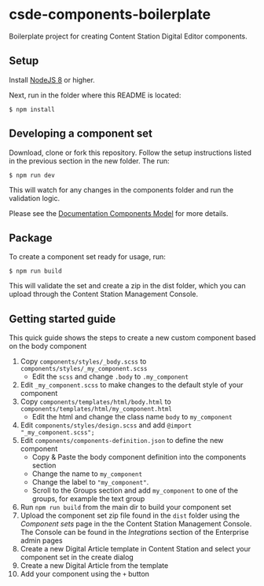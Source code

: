 # csde-components-boilerplate
Boilerplate project for creating Content Station Digital Editor components.

## Setup
Install [NodeJS 8](https://nodejs.org/) or higher.

Next, run in the folder where this README is located:

```console
$ npm install
```

## Developing a component set

Download, clone or fork this repository. Follow the setup instructions listed in the previous section in the new folder. The run:

```console
$ npm run dev
```

This will watch for any changes in the components folder and run the validation logic.

Please see the [Documentation Components Model](docs/OVERVIEW.md) for more details.

## Package

To create a component set ready for usage, run:

```console
$ npm run build
```

This will validate the set and create a zip in the dist folder, which you can upload through the Content Station Management Console.

## Getting started guide

This quick guide shows the steps to create a new custom component based on the body component

1. Copy `components/styles/_body.scss` to `components/styles/_my_component.scss`
   * Edit the `scss` and change `.body` to `.my_component`
1. Edit `_my_component.scss` to make changes to the default style of your component
1. Copy `components/templates/html/body.html` to `components/templates/html/my_component.html`
   * Edit the html and change the class name `body` to `my_component`
1. Edit `components/styles/design.scss` and add `@import "_my_component.scss";`
1. Edit `components/components-definition.json` to define the new component
   * Copy & Paste the body component definition into the components section
   * Change the name to `my_component`
   * Change the label to `"my_component"`.
   * Scroll to the Groups section and add `my_component` to one of the groups, for example the text group
1. Run `npm run build` from the main dir to build your component set 
1. Upload the component set zip file found in the `dist` folder using the *Component sets* page in the the Content Station Management Console. The Console can be found in the *Integrations* section of the Enterprise admin pages
1. Create a new Digital Article template in Content Station and select your component set in the create dialog
1. Create a new Digital Article from the template
1. Add your component using the `+` button



